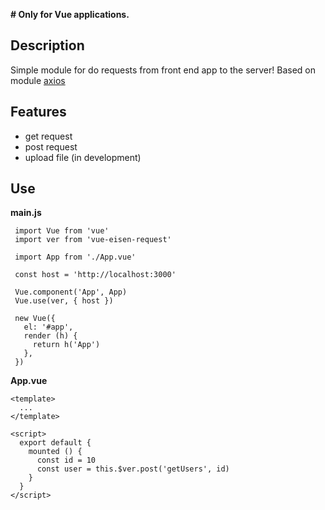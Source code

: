 **# Only for Vue applications.**

## Description
Simple module for do requests from front end app to the server!
Based on module [axios](https://www.npmjs.com/package/axios)

## Features
 - get request
 - post request
 - upload file (in development)
 
 ## Use
 
 **main.js**
 ```
  import Vue from 'vue'
  import ver from 'vue-eisen-request'
  
  import App from './App.vue'

  const host = 'http://localhost:3000'

  Vue.component('App', App)
  Vue.use(ver, { host })

  new Vue({
    el: '#app',
    render (h) {
      return h('App')
    },
  })
```

**App.vue**

```
<template>
  ...
</template>

<script>
  export default {
    mounted () {
      const id = 10
      const user = this.$ver.post('getUsers', id)
    }
  }
</script>
```
